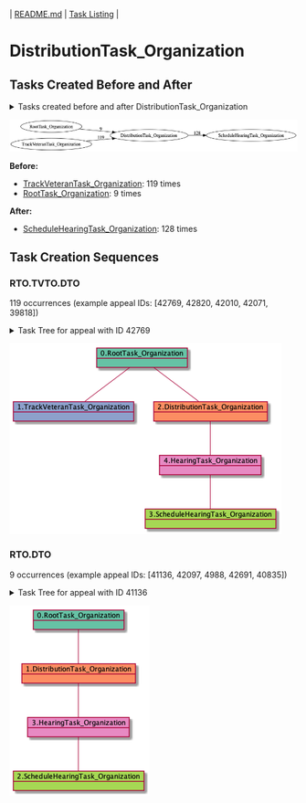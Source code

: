 | [README.md](/README.md) | [Task Listing](tasklist.md) |

# DistributionTask_Organization

## Tasks Created Before and After

<details><summary>Tasks created before and after DistributionTask_Organization</summary>

```
digraph G {
rankdir="LR";
"DistributionTask_Organization" -> "ScheduleHearingTask_Organization" [label=128]
"RootTask_Organization" -> "DistributionTask_Organization" [label=9]
"TrackVeteranTask_Organization" -> "DistributionTask_Organization" [label=119]
}
```
</details>

![DistributionTask_Organization](dot/DistributionTask_Organization.dot.png)

**Before:**

   * [TrackVeteranTask_Organization](TrackVeteranTask_Organization.md): 119 times
   * [RootTask_Organization](RootTask_Organization.md): 9 times

**After:**

   * [ScheduleHearingTask_Organization](ScheduleHearingTask_Organization.md): 128 times

## Task Creation Sequences

### RTO.TVTO.DTO

119 occurrences (example appeal IDs: [42769, 42820, 42010, 42071, 39818])

<details><summary>Task Tree for appeal with ID 42769</summary>

```
@startuml
object 0.RootTask_Organization #66c2a5
object 1.TrackVeteranTask_Organization #8da0cb
object 2.DistributionTask_Organization #fc8d62
object 3.ScheduleHearingTask_Organization #a6d854
object 4.HearingTask_Organization #e78ac3
0.RootTask_Organization -- 1.TrackVeteranTask_Organization
0.RootTask_Organization -- 2.DistributionTask_Organization
4.HearingTask_Organization -- 3.ScheduleHearingTask_Organization
2.DistributionTask_Organization -- 4.HearingTask_Organization
@enduml
```
</details>

![RTO.TVTO.DTO-42769](uml/RTO.TVTO.DTO-42769.png)

### RTO.DTO

9 occurrences (example appeal IDs: [41136, 42097, 4988, 42691, 40835])

<details><summary>Task Tree for appeal with ID 41136</summary>

```
@startuml
object 0.RootTask_Organization #66c2a5
object 1.DistributionTask_Organization #fc8d62
object 2.ScheduleHearingTask_Organization #a6d854
object 3.HearingTask_Organization #e78ac3
0.RootTask_Organization -- 1.DistributionTask_Organization
3.HearingTask_Organization -- 2.ScheduleHearingTask_Organization
1.DistributionTask_Organization -- 3.HearingTask_Organization
@enduml
```
</details>

![RTO.DTO-41136](uml/RTO.DTO-41136.png)

